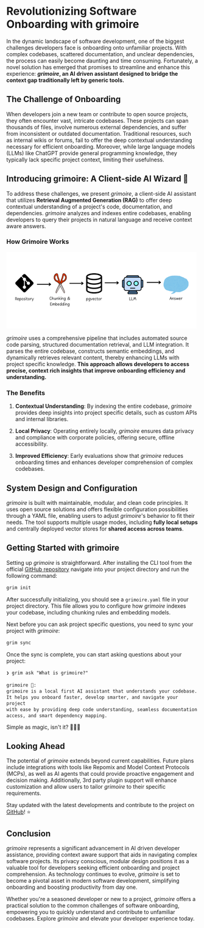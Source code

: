 # Revolutionizing Software Onboarding with grimoire

In the dynamic landscape of software development, one of the biggest challenges developers face is onboarding onto unfamiliar projects. With complex codebases, scattered documentation, and unclear dependencies, the process can easily become daunting and time consuming. Fortunately, a novel solution has emerged that promises to streamline and enhance this experience: **_grimoire_, an AI driven assistant designed to bridge the context gap traditionally left by generic tools.**

## The Challenge of Onboarding

When developers join a new team or contribute to open source projects, they often encounter vast, intricate codebases. These projects can span thousands of files, involve numerous external dependencies, and suffer from inconsistent or outdated documentation. Traditional resources, such as internal wikis or forums, fail to offer the deep contextual understanding necessary for efficient onboarding. Moreover, while large language models (LLMs) like ChatGPT provide general programming knowledge, they typically lack specific project context, limiting their usefulness.

## Introducing grimoire: A Client-side AI Wizard 🔮

To address these challenges, we present _grimoire_, a client-side AI assistant that utilizes **Retrieval Augmented Generation (RAG)** to offer deep contextual understanding of a project's code, documentation, and dependencies. _grimoire_ analyzes and indexes entire codebases, enabling developers to query their projects in natural language and receive context aware answers.

### How Grimoire Works

![grimoire architecture diagram](images/blog.png)

_grimoire_ uses a comprehensive pipeline that includes automated source code parsing, structured documentation retrieval, and LLM integration. It parses the entire codebase, constructs semantic embeddings, and dynamically retrieves relevant content, thereby enhancing LLMs with project specific knowledge. **This approach allows developers to access precise, context rich insights that improve onboarding efficiency and understanding.**

### The Benefits

1. **Contextual Understanding**: By indexing the entire codebase, _grimoire_ provides deep insights into project specific details, such as custom APIs and internal libraries.
   
2. **Local Privacy**: Operating entirely locally, _grimoire_ ensures data privacy and compliance with corporate policies, offering secure, offline accessibility.
   
3. **Improved Efficiency**: Early evaluations show that _grimoire_ reduces onboarding times and enhances developer comprehension of complex codebases.

## System Design and Configuration

_grimoire_ is built with maintainable, modular, and clean code principles. It uses open source solutions and offers flexible configuration possibilities through a YAML file, enabling users to adjust _grimoire_'s behavior to fit their needs. The tool supports multiple usage modes, including **fully local setups** and centrally deployed vector stores for **shared access across teams**.

## Getting Started with grimoire

Setting up _grimoire_ is straightforward. After installing the CLI tool from the official [GitHub repository](https://github.com/BDP25/grimoire) navigate into your project directory and run the following command:

```bash
grim init
```

After successfully initializing, you should see a `grimoire.yaml` file in your project directory. This file allows you to configure how _grimoire_ indexes your codebase, including chunking rules and embedding models.

Next before you can ask project specific questions, you need to sync your project with _grimoire_:

```bash
grim sync
```

Once the sync is complete, you can start asking questions about your project:

```text
❯ grim ask "What is grimoire?"

grimoire 🔮:
grimoire is a local first AI assistant that understands your codebase. 
It helps you onboard faster, develop smarter, and navigate your project 
with ease by providing deep code understanding, seamless documentation 
access, and smart dependency mapping.
```

Simple as magic, isn't it? 🧙🏻‍♂️

## Looking Ahead

The potential of _grimoire_ extends beyond current capabilities. Future plans include integrations with tools like Repomix and Model Context Protocols (MCPs), as well as AI agents that could provide proactive engagement and decision making. Additionally, 3rd party plugin support will enhance customization and allow users to tailor _grimoire_ to their specific requirements. 

Stay updated with the latest developments and contribute to the project on [GitHub](https://github.com/BDP25/grimoire)! ⭐️

## Conclusion

_grimoire_ represents a significant advancement in AI driven developer assistance, providing context aware support that aids in navigating complex software projects. Its privacy conscious, modular design positions it as a valuable tool for developers seeking efficient onboarding and project comprehension. As technology continues to evolve, _grimoire_ is set to become a pivotal asset in modern software development, simplifying onboarding and boosting productivity from day one.

Whether you're a seasoned developer or new to a project, _grimoire_ offers a practical solution to the common challenges of software onboarding, empowering you to quickly understand and contribute to unfamiliar codebases. Explore _grimoire_ and elevate your developer experience today.
